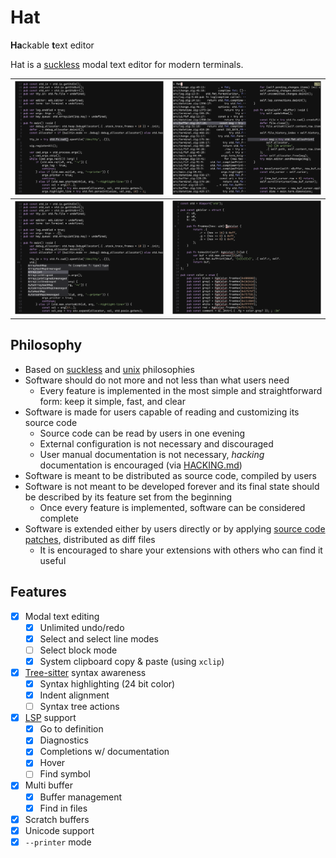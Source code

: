 # Hat

**Ha**ckable **t**ext editor

Hat is a [suckless](https://suckless.org/) modal text editor for modern terminals.

| ![Screenshot select](./img/screenshot-select.png) | ![Screenshot select](./img/screenshot-find.png) |
|-----------------------------|-----------------------------|
| ![Screenshot completion](./img/screenshot-cmp.png) | ![Screenshot diagnostics](./img/screenshot-diagnostics.png) |

## Philosophy

- Based on [suckless](https://suckless.org/philosophy/) and
[unix](https://en.wikipedia.org/wiki/Unix_philosophy) philosophies
- Software should do not more and not less than what users need
    * Every feature is implemented in the most simple and straightforward form: keep it simple, fast, and clear
- Software is made for users capable of reading and customizing its source code
    * Source code can be read by users in one evening
    * External configuration is not necessary and discouraged
    * User manual documentation is not necessary, _hacking_ documentation is encouraged (via [HACKING.md](HACKING.md))
- Software is meant to be distributed as source code, compiled by users
- Software is not meant to be developed forever and its final state should be described by its feature set from
the beginning
    * Once every feature is implemented, software can be considered complete
- Software is extended either by users directly or by applying
[source code patches](https://en.wikipedia.org/wiki/Patch_(computing)#Source_code_patching), distributed as diff files
    * It is encouraged to share your extensions with others who can find it useful

## Features

- [x] Modal text editing
    * [x] Unlimited undo/redo
    * [x] Select and select line modes
    * [ ] Select block mode
    * [x] System clipboard copy & paste (using `xclip`)
- [x] [Tree-sitter](https://tree-sitter.github.io/tree-sitter/) syntax awareness
    * [x] Syntax highlighting (24 bit color)
    * [x] Indent alignment
    * [ ] Syntax tree actions
- [x] [LSP](https://microsoft.github.io/language-server-protocol/) support
    * [x] Go to definition
    * [x] Diagnostics
    * [x] Completions w/ documentation
    * [x] Hover
    * [ ] Find symbol
- [x] Multi buffer
    * [x] Buffer management
    * [x] Find in files
- [x] Scratch buffers
- [x] Unicode support
- [x] `--printer` mode
